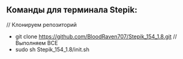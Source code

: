 ## Команды для терминала Stepik:

// Клонируем репозиторий
- git clone https://github.com/BloodRaven707/Stepik_154_1.8.git
// Выполняем ВСЕ
- sudo sh Stepik_154_1.8/init.sh
